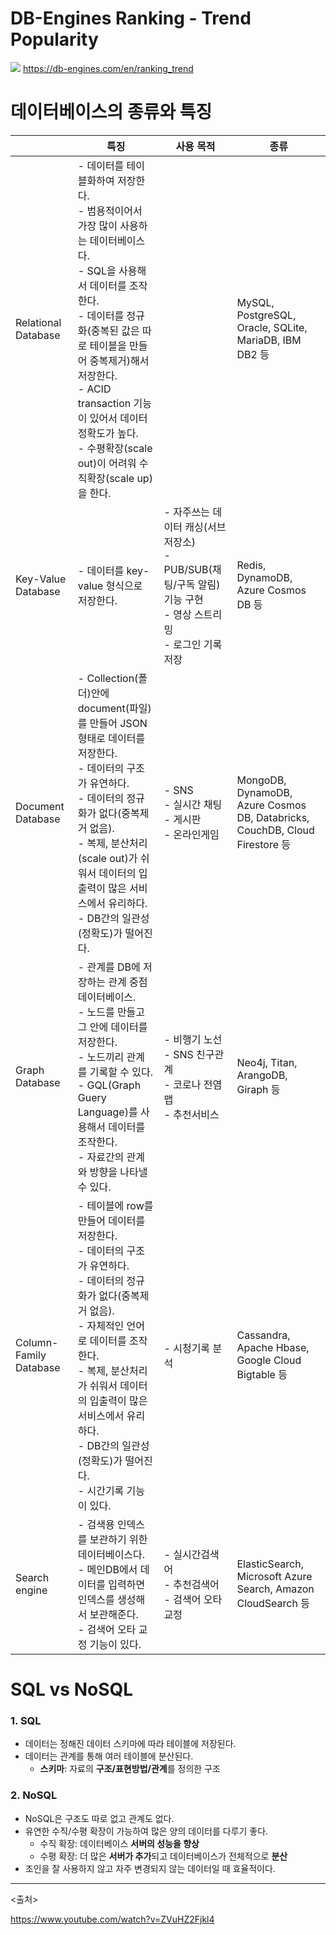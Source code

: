 # DB-Engines Ranking - Trend Popularity

![](https://velog.velcdn.com/images/miracle-21/post/593a0f21-c507-4762-a808-78ba496f4472/image.png)
https://db-engines.com/en/ranking_trend



# 데이터베이스의 종류와 특징
|                        | 특징                                                                                                                                                                                                                                                                                                                 | 사용 목적                                                                                                                      | 종류                                                                        |
|------------------------|----------------------------------------------------------------------------------------------------------------------------------------------------------------------------------------------------------------------------------------------------------------------------------------------------------------------|--------------------------------------------------------------------------------------------------------------------------------|-----------------------------------------------------------------------------|
| Relational Database    | - 데이터를 테이블화하여 저장한다.</br> - 범용적이어서 가장 많이 사용하는 데이터베이스다.</br> - SQL을 사용해서 데이터를 조작한다.</br> - 데이터를 정규화(중복된 값은 따로 테이블을 만들어 중복제거)해서 저장한다.</br> - ACID transaction 기능이 있어서 데이터 정확도가 높다. </br> - 수평확장(scale out)이 어려워 수직확장(scale up)을 한다.                                       |                                                                                                                                | MySQL, PostgreSQL, Oracle, SQLite, MariaDB, IBM DB2 등                      |
| Key-Value Database     | - 데이터를 key-value 형식으로 저장한다.                                                                                                                                                                                                                                                                              | - 자주쓰는 데이터 캐싱(서브 저장소)</br> - PUB/SUB(채팅/구독 알림) 기능 구현</br> - 영상 스트리밍</br> - 로그인 기록 저장</br> | Redis, DynamoDB, Azure Cosmos DB 등                                         |
| Document Database      | - Collection(폴더)안에 document(파일)를 만들어 JSON 형태로 데이터를 저장한다.</br> - 데이터의 구조가 유연하다.</br> - 데이터의 정규화가 없다(중복제거 없음).</br> - 복제, 분산처리(scale out)가 쉬워서 데이터의 입출력이 많은 서비스에서 유리하다.</br> - DB간의 일관성(정확도)가 떨어진다.                                     | - SNS </br> - 실시간 채팅 </br> - 게시판 </br> - 온라인게임 </br>                                                              | MongoDB, DynamoDB, Azure Cosmos DB, Databricks, CouchDB, Cloud Firestore 등 |
| Graph Database         | - 관계를 DB에 저장하는 관계 중점 데이터베이스.</br> - 노드를 만들고 그 안에 데이터를 저장한다.</br> - 노드끼리 관계를 기록할 수 있다.</br> - GQL(Graph Guery Language)를 사용해서 데이터를 조작한다.</br> - 자료간의 관계와 방향을 나타낼 수 있다.                                                                   | - 비행기 노선 </br> - SNS 친구관계 </br> - 코로나 전염맵 </br> - 추천서비스 </br>                                              | Neo4j, Titan, ArangoDB, Giraph 등                                           |
| Column-Family Database | - 테이블에 row를 만들어 데이터를 저장한다.</br> - 데이터의 구조가 유연하다.</br> - 데이터의 정규화가 없다(중복제거 없음).</br> - 자체적인 언어로 데이터를 조작한다.</br> - 복제, 분산처리가 쉬워서 데이터의 입출력이 많은 서비스에서 유리하다.</br> - DB간의 일관성(정확도)가 떨어진다.</br> - 시간기록 기능이 있다. | - 시청기록 분석                                                                                                                | Cassandra, Apache Hbase, Google Cloud Bigtable 등                           |
| Search engine          | - 검색용 인덱스를 보관하기 위한 데이터베이스다.</br> - 메인DB에서 데이터를 입력하면 인덱스를 생성해서 보관해준다.</br> - 검색어 오타 교정 기능이 있다.                                                                                                                                                               | - 실시간검색어 </br> - 추천검색어 </br> - 검색어 오타 교정 </br>                                                               | ElasticSearch, Microsoft Azure Search, Amazon CloudSearch 등                |

# SQL vs NoSQL
### 1. SQL
* 데이터는 정해진 데이터 스키마에 따라 테이블에 저장된다.
* 데이터는 관계를 통해 여러 테이블에 분산된다.
  * **스키마**: 자료의 **구조/표현방법/관계**를 정의한 구조

### 2. NoSQL
* NoSQL은 구조도 따로 없고 관계도 없다.
* 유연한 수직/수평 확장이 가능하여 많은 양의 데이터를 다루기 좋다.
  * 수직 확장: 데이터베이스 **서버의 성능을 향상**
  * 수평 확장: 더 많은 **서버가 추가**되고 데이터베이스가 전체적으로 **분산**
* 조인을 잘 사용하지 않고 자주 변경되지 않는 데이터일 때 효율적이다.

---
<출처>

https://www.youtube.com/watch?v=ZVuHZ2Fjkl4
